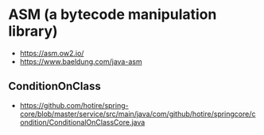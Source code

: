 # ASM (a bytecode manipulation library)

- https://asm.ow2.io/
- https://www.baeldung.com/java-asm


## ConditionOnClass

- https://github.com/hotire/spring-core/blob/master/service/src/main/java/com/github/hotire/springcore/condition/ConditionalOnClassCore.java

